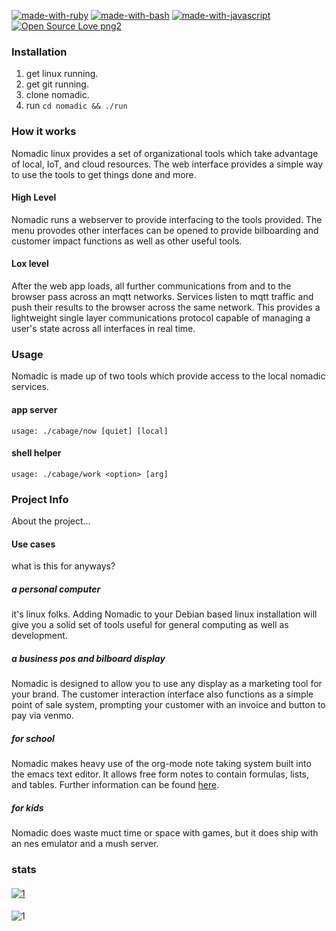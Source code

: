 [![made-with-ruby](https://img.shields.io/badge/Made%20with-Ruby-1f425f.svg)](https://rubylang.org/)
[![made-with-bash](https://img.shields.io/badge/Made%20with-Bash-1f425f.svg)](https://www.gnu.org/software/bash/)
[![made-with-javascript](https://img.shields.io/badge/Made%20with-Javascript-1f425f.svg)](https://www.javascript.com)
[![Open Source Love png2](https://badges.frapsoft.com/os/v2/open-source.png?v=103)](https://github.com/ellerbrock/open-source-badges/)
### Installation
1. get linux running.
1. get git running.
1. clone nomadic.
1. run `cd nomadic && ./run`

<script data-name="BMC-Widget" src="https://cdnjs.buymeacoffee.com/1.0.0/widget.prod.min.js" data-id="maxcatman" data-description="Support me on Buy me a coffee!" data-message="Good software takes a lot of late night hours.  Support the cause with lots of fresh hot coffee!" data-color="#FFDD00" data-position="Right" data-x_margin="18" data-y_margin="18"></script>


### How it works
Nomadic linux provides a set of organizational tools which take advantage of local, IoT, and cloud resources.  The web interface provides a simple way to use the tools to get things done and more.  

#### High Level
Nomadic runs a webserver to provide interfacing to the tools provided.  The menu provodes other interfaces can be opened to provide bilboarding and customer impact functions as well as other useful tools.  

#### Lox level
After the web app loads, all further communications from and to the browser pass across an mqtt networks.  Services listen to mqtt traffic and push their results to the browser across the same network.  This provides a lightweight single layer communications protocol capable of managing a user's state across all interfaces in real time.  

### Usage
Nomadic is made up of two tools which provide access to the local nomadic services.
#### app server
```
usage: ./cabage/now [quiet] [local]
```
#### shell helper
```
usage: ./cabage/work <option> [arg]
```
### Project Info
About the project...
#### Use cases
what is this for anyways?
##### a personal computer
it's linux folks.  Adding Nomadic to your Debian based linux installation will give you a solid set of tools useful for general computing as well as development.
##### a business pos and bilboard display
Nomadic is designed to allow you to use any display as a marketing tool for your brand.  The customer interaction interface also functions as a simple point of sale system, prompting your customer with an invoice and button to pay via venmo.
##### for school
Nomadic makes heavy use of the org-mode note taking system built into the emacs text editor.  It allows free form notes to contain formulas, lists, and tables.  Further information can be found [here](https://org-mode.org).
##### for kids
Nomadic does waste muct time or space with games, but it does ship with an nes emulator and a mush server.

### stats
####
[![1](https://github-readme-stats.vercel.app/api?username=xorgnak&theme=radical&show_icons=true&layout=compact)](https://github.com/xorgnak/nomadic)
#### 
![1](https://github-readme-stats.vercel.app/api/top-langs/?username=xorgnak&theme=radical&layout=compact)
